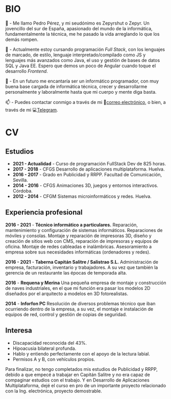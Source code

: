 # BIO
👋 - Me llamo Pedro Pérez, y mi seudónimo es Zepyrshut o Zepyr. Un jovencillo del sur de España, apasionado del mundo de la informática, fundamentalmente la técnica, me he pasado la vida arreglando lo que los demás rompen.

🌱 - Actualmente estoy cursando programación *Full Stack*, con los lenguajes de marcado, de estilo, lenguaje interpretado/compilado como JS y lenguajes más avanzados como Java, el uso y gestión de bases de datos SQL y Java EE. Espero que demos un poco de Angular cuando toque el desarrollo *Frontend*.

👀 - En un futuro me encantaría ser un informático programador, con muy buena base cargada de informática técnica, crecer y desarrollarme personalmente y laboralmente hasta que mi cuerpo y mente diga basta.

📫 - Puedes contactar conmigo a través de mi 📧[correo electrónico](mailto:pedro@zepyrshut.com), o bien, a través de mi 💻[Telegram](https://t.me/zepyr).

# CV
## Estudios

 - **2021 - Actualidad** - Curso de programación FullStack Dev de 825 horas.
 - **2017 - 2018** - CFGS Desarrollo de aplicaciones multiplataforma. Huelva.
 - **2016 - 2017** - Grado en Publicidad y RRPP. Facultad de Comunicación, Sevilla.
 - **2014 - 2016** - CFGS Animaciones 3D, juegos y entornos interactivos. Córdoba.
 - **2012 - 2014** - CFGM Sistemas microinformáticos y redes. Huelva.

## Experiencia profesional

**2016 - 2021** - **Técnico informático a particulares.**
Reparación, mantenimiento y configuración de sistemas informáticos. Reparaciones de móviles y consolas. Montaje y reparación de impresoras 3D, diseño y creación de sitios web con CMS, reparación de impresoras y equipos de oficina. Montaje de redes cableadas e inalámbricas. Asesoramiento a empresa sobre sus necesidades informáticas (ordenadores y redes).

**2016 - 2021** - **Taberna Capitán Salitre / Salistrao S.L.**
Administración de empresa, facturación, inventario y trabajadores. A su vez que también la gerencia de un restaurante las épocas de temporada alta.

**2016** - **Requena y Merina**
Una pequeña empresa de montaje y construcción de naves industriales, en el que mi función era pasar los modelos 2D diseñados por el arquitecto a modelos en 3D fotorealistas.

**2014** - **Inforfon PC**
Resolución de diversos problemas técnico que iban ocurriendo dentro de la empresa, a su vez, el montaje e instalación de equipos de red, control y gestión de copias de seguridad.

## Interesa

 - Discapacidad reconocida del 43%. 
 - Hipoacusia bilateral profunda. 
 - Hablo y entiendo perfectamente con el apoyo de la lectura labial.
 - Permisos A y B, con vehículos propios.

Para finalizar, no tengo completados mis estudios de Publicidad y RRPP, debido a que empecé a trabajar en Capitán Salitre y no era capaz de compaginar estudios con el trabajo. Y en Desarrollo de Aplicaciones Multiplataforma, dejé el curso en pro de un importante proyecto relacionado con la Ing. electrónica, proyecto demostrable.


